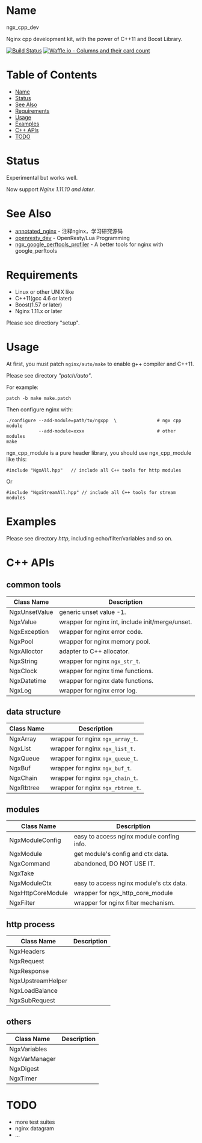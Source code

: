 Name
====
ngx_cpp_dev

Nginx cpp development kit, with the power of C++11 and Boost Library.

[![Build Status](https://travis-ci.org/chronolaw/ngx_cpp_dev.svg?branch=master)](https://travis-ci.org/chronolaw/ngx_cpp_dev)
[![Waffle.io - Columns and their card count](https://badge.waffle.io/chronolaw/ngx_cpp_dev.svg?columns=To%20Do)](https://waffle.io/chronolaw/ngx_cpp_dev)

Table of Contents
=================

* [Name](#name)
* [Status](#status)
* [See Also](#see-also)
* [Requirements](#Requirements)
* [Usage](#Usage)
* [Examples](Examples)
* [C++ APIs](#C++-APIs)
* [TODO](#TODO)

Status
====
Experimental but works well.

Now support *Nginx 1.11.10 and later*.

See Also
====
* [annotated_nginx](https://github.com/chronolaw/annotated_nginx) - 注释nginx，学习研究源码
* [openresty_dev](https://github.com/chronolaw/openresty_dev) - OpenResty/Lua Programming
* [ngx_google_perftools_profiler](https://github.com/chronolaw/ngx_google_perftools_profiler_module) - A better tools for nginx with google_perftools

Requirements
============
* Linux or other UNIX like
* C++11(gcc 4.6 or later)
* Boost(1.57 or later)
* Nginx 1.11.x or later

Please see directiory "setup".

Usage
=====
At first, you must patch `nginx/auto/make` to enable g++ compiler and C++11.

Please see directory *"patch/auto"*.

For example:
~~~~
patch -b make make.patch
~~~~


Then configure nginx with:
~~~~
./configure --add-module=path/to/ngxpp	\	            # ngx cpp module
			--add-module=xxxx			                # other modules
make
~~~~

ngx_cpp_module is a pure header library, you should use ngx_cpp_module like this:
~~~~
#include "NgxAll.hpp"	// include all C++ tools for http modules
~~~~
Or
~~~~
#include "NgxStreamAll.hpp"	// include all C++ tools for stream modules
~~~~


Examples
========
Please see directory *http*, including echo/filter/variables and so on.

C++ APIs
========

common tools
------

Class Name      | Description
----------------|------------------------
NgxUnsetValue   | generic unset value -1.
NgxValue        | wrapper for nginx int, include init/merge/unset.
NgxException    | wrapper for nginx error code.
NgxPool         | wrapper for nginx memory pool.
NgxAlloctor     | adapter to C++ allocator.
NgxString       | wrapper for nginx `ngx_str_t`.
NgxClock        | wrapper for nginx time functions.
NgxDatetime     | wrapper for nginx date functions.
NgxLog          | wrapper for nginx error log.

data structure
------

Class Name      | Description
----------------|------------------------
NgxArray        | wrapper for nginx `ngx_array_t`.
NgxList         | wrapper for nginx `ngx_list_t.`
NgxQueue        | wrapper for nginx `ngx_queue_t`.
NgxBuf          | wrapper for nginx `ngx_buf_t`.
NgxChain        | wrapper for nginx `ngx_chain_t`.
NgxRbtree       | wrapper for nginx `ngx_rbtree_t`.

modules
------

Class Name      | Description
----------------|------------------------
NgxModuleConfig | easy to access nginx module confing info.
NgxModule       | get module's config and ctx data.
NgxCommand      | abandoned, DO NOT USE IT.
NgxTake         |
NgxModuleCtx    | easy to access nginx module's ctx data.
NgxHttpCoreModule|wrapper for ngx_http_core_module
NgxFilter       | wrapper for nginx filter mechanism.

http process
------

Class Name      | Description
----------------|------------------------
NgxHeaders      |
NgxRequest      |
NgxResponse     |
NgxUpstreamHelper|
NgxLoadBalance  |
NgxSubRequest   |

others
------
Class Name      | Description
----------------|------------------------
NgxVariables    |
NgxVarManager   |
NgxDigest       |
NgxTimer        |

TODO
====
* more test suites
* nginx datagram
* ...
